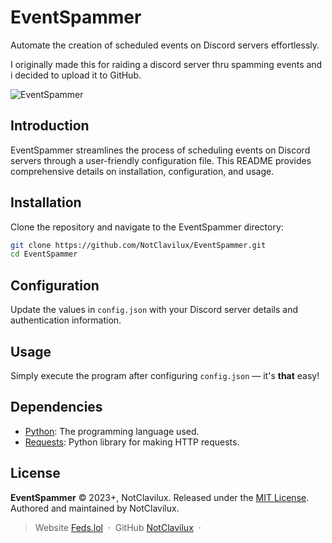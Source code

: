 # EventSpammer 

Automate the creation of scheduled events on Discord servers effortlessly.

I originally made this for raiding a discord server thru spamming events and i decided to upload it to GitHub.

![EventSpammer](https://i.imgur.com/9z0Y1Po.jpg)

## Introduction

EventSpammer streamlines the process of scheduling events on Discord servers through a user-friendly configuration file. This README provides comprehensive details on installation, configuration, and usage.

## Installation

Clone the repository and navigate to the EventSpammer directory:

```bash
git clone https://github.com/NotClavilux/EventSpammer.git
cd EventSpammer
```

## Configuration

Update the values in `config.json` with your Discord server details and authentication information.

## Usage

Simply execute the program after configuring `config.json` — it's **that** easy!

## Dependencies

- [Python](https://www.python.org/): The programming language used.
- [Requests](https://docs.python-requests.org/en/latest/): Python library for making HTTP requests.

## License

**EventSpammer** © 2023+, NotClavilux. Released under the [MIT License]. Authored and maintained by NotClavilux.

> Website [Feds.lol](https://feds.lol/NotClavilux) &nbsp;&middot;&nbsp;
> GitHub [NotClavilux](https://github.com/NotClavilux) &nbsp;&middot;&nbsp;

[MIT License]: https://opensource.org/licenses/MIT
